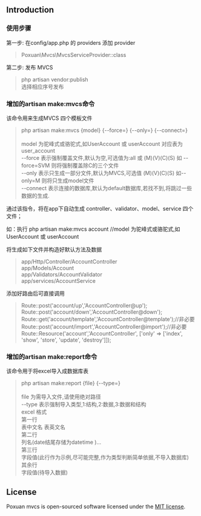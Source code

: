 ## Introduction

### 使用步骤
第一步: 在config/app.php 的 providers 添加 provider
> Poxuan\Mvcs\MvcsServiceProvider::class

第二步: 发布 MVCS

> php artisan vendor:publish \
> 选择相应序号发布

### 增加的artisan make:mvcs命令

该命令用来生成MVCS 四个模板文件

> php artisan make:mvcs {model} {--force=} {--only=} {--connect=} \
> \
> model 为驼峰式或骆驼式,如UserAccount 或 userAccount 对应表为 user_account \
> --force   表示强制覆盖文件,默认为空,可选值为:all 或 (M)(V)(C)(S) 如 --force=SVM 则将强制覆盖除C的三个文件 \
> --only    表示只生成一部分文件,默认为MVCS,可选值 (M)(V)(C)(S) 如--only=M 则将只生成model文件 \
> --connect 表示连接的数据库,默认为default数据库,若找不到,将跳过一些数据的生成.

通过该指令，将在app下自动生成 controller、validator、model、service 四个文件；

如：执行 php artisan make:mvcs account //model 为驼峰式或骆驼式,如UserAccount 或 userAccount

将生成如下文件并构造好默认方法及数据

> app/Http/Controller/AccountController \
> app/Models/Account \
> app/Validators/AccountValidator \
> app/services/AccountService 
 
 添加好路由后可直接调用
 
 >  Route::post('account/up','AccountController@up'); \
 >  Route::post('account/down','AccountController@down'); \
 >  Route::get('account/template','AccountController@template');//非必要 \
 >  Route::post('account/import','AccountController@import');//非必要 \
 >  Route::Resource('account','AccountController', ['only' => ['index', 'show', 'store', 'update', 'destroy']]); 

### 增加的artisan make:report命令

该命令用于将excel导入成数据库表

> php artisan make:report {file} {--type=} \
> \
> file 为需导入文件,请使用绝对路径 \
> --type    表示强制导入类型,1:结构,2:数据,3:数据和结构 \
> excel 格式 \
> 第一行 \
> 表中文名  表英文名 \
> 第二行 \
> 列名(date结尾存储为datetime )... \
> 第三行 \
> 字段值(此行作为示例,尽可能完整,作为类型判断简单依据,不导入数据库) \
> 其余行 \
> 字段值(待导入数据)


## License

Poxuan mvcs is open-sourced software licensed under the [MIT license](http://opensource.org/licenses/MIT).
